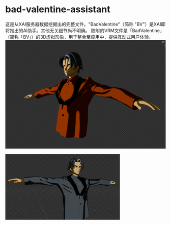 # bad-valentine-assistant
这是从XAI服务器数据挖掘出的完整文件。"BadValentine"（简称 "BV"）是XAI即将推出的AI助手。其他无关细节尚不明确。
随附的VRM文件是「BadValentine」（简称「BV」）的3D虚拟形象，用于整合至应用中，提供互动式用户体验。
![Image Alt](https://github.com/xaileaks/bad-valentine-assistant/blob/9d61f5799e042d20b74385778f434fcfd7488689/image.png)

![Image Alt](https://github.com/xaileaks/bad-valentine-assistant/blob/9d61f5799e042d20b74385778f434fcfd7488689/thumb_image%20(1).png)
